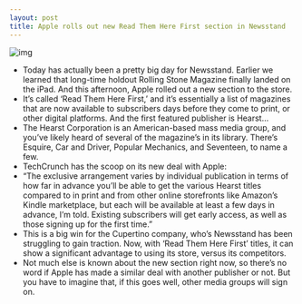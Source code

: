 ```yaml
---
layout: post
title: Apple rolls out new Read Them Here First section in Newsstand
---
```

![img](http://media.idownloadblog.com/wp-content/uploads/2013/01/here-first-newsstand.png)
* Today has actually been a pretty big day for Newsstand. Earlier we learned that long-time holdout Rolling Stone Magazine finally landed on the iPad. And this afternoon, Apple rolled out a new section to the store.
* It’s called ‘Read Them Here First,’ and it’s essentially a list of magazines that are now available to subscribers days before they come to print, or other digital platforms. And the first featured publisher is Hearst…
* The Hearst Corporation is an American-based mass media group, and you’ve likely heard of several of the magazine’s in its library. There’s Esquire, Car and Driver, Popular Mechanics, and Seventeen, to name a few.
* TechCrunch has the scoop on its new deal with Apple:
* “The exclusive arrangement varies by individual publication in terms of how far in advance you’ll be able to get the various Hearst titles compared to in print and from other online storefronts like Amazon’s Kindle marketplace, but each will be available at least a few days in advance, I’m told. Existing subscribers will get early access, as well as those signing up for the first time.”
* This is a big win for the Cupertino company, who’s Newsstand has been struggling to gain traction. Now, with ‘Read Them Here First’ titles, it can show a significant advantage to using its store, versus its competitors.
* Not much else is known about the new section right now, so there’s no word if Apple has made a similar deal with another publisher or not. But you have to imagine that, if this goes well, other media groups will sign on.

